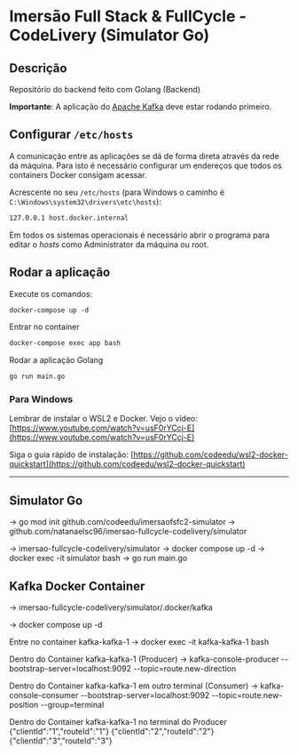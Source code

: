 # Imersão Full Stack & FullCycle - CodeLivery (Simulator Go)

## Descrição

Repositório do backend feito com Golang (Backend)

**Importante**: A aplicação do [Apache Kafka](/apache-kafka/README.md) deve estar rodando primeiro.

## Configurar ```/etc/hosts```

A comunicação entre as aplicações se dá de forma direta através da rede da máquina.
Para isto é necessário configurar um endereços que todos os containers Docker consigam acessar.

Acrescente no seu ```/etc/hosts``` (para Windows o caminho é ```C:\Windows\system32\drivers\etc\hosts```):

```txt
127.0.0.1 host.docker.internal
```

Em todos os sistemas operacionais é necessário abrir o programa para editar o *hosts* como Administrator da máquina ou root.

## Rodar a aplicação

Execute os comandos:

```txt
docker-compose up -d
```

Entrar no container

```txt
docker-compose exec app bash
```

Rodar a aplicação Golang

```txt
go run main.go
```

### Para Windows

Lembrar de instalar o WSL2 e Docker. Vejo o vídeo: [https://www.youtube.com/watch?v=usF0rYCcj-E](https://www.youtube.com/watch?v=usF0rYCcj-E)

Siga o guia rápido de instalação: [https://github.com/codeedu/wsl2-docker-quickstart](https://github.com/codeedu/wsl2-docker-quickstart)

---

## Simulator Go

-> go mod init github.com/codeedu/imersaofsfc2-simulator
-> github.com/natanaelsc96/imersao-fullcycle-codelivery/simulator

-> imersao-fullcycle-codelivery/simulator
-> docker compose up -d
-> docker exec -it simulator bash
-> go run main.go

## Kafka Docker Container

-> imersao-fullcycle-codelivery/simulator/.docker/kafka

-> docker compose up -d

Entre no container kafka-kafka-1
-> docker exec -it kafka-kafka-1 bash

Dentro do Container kafka-kafka-1 (Producer)
-> kafka-console-producer --bootstrap-server=localhost:9092 --topic=route.new-direction

Dentro do Container kafka-kafka-1 em outro terminal (Consumer)
-> kafka-console-consumer --bootstrap-server=localhost:9092 --topic=route.new-position --group=terminal

Dentro do Container kafka-kafka-1 no terminal do Producer
{"clientId":"1","routeId":"1"}
{"clientId":"2","routeId":"2"}
{"clientId":"3","routeId":"3"}
